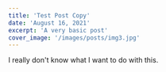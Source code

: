 ```yaml
---
title: 'Test Post Copy'
date: 'August 16, 2021'
excerpt: 'A very basic post'
cover_image: '/images/posts/img3.jpg'
---
```


I really don't know what I want to do with this.